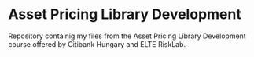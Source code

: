 # Asset Pricing Library Development

Repository containig my files from the Asset Pricing Library Development course offered by Citibank Hungary and ELTE RiskLab.
